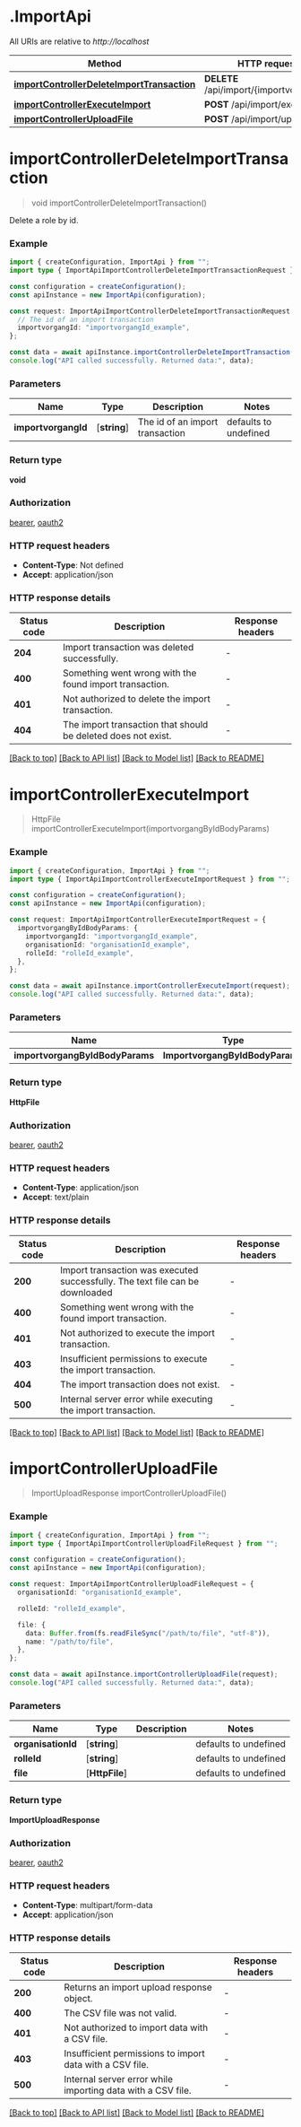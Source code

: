 # .ImportApi

All URIs are relative to _http://localhost_

| Method                                                                                              | HTTP request                             | Description |
| --------------------------------------------------------------------------------------------------- | ---------------------------------------- | ----------- |
| [**importControllerDeleteImportTransaction**](ImportApi.md#importControllerDeleteImportTransaction) | **DELETE** /api/import/{importvorgangId} |
| [**importControllerExecuteImport**](ImportApi.md#importControllerExecuteImport)                     | **POST** /api/import/execute             |
| [**importControllerUploadFile**](ImportApi.md#importControllerUploadFile)                           | **POST** /api/import/upload              |

# **importControllerDeleteImportTransaction**

> void importControllerDeleteImportTransaction()

Delete a role by id.

### Example

```typescript
import { createConfiguration, ImportApi } from "";
import type { ImportApiImportControllerDeleteImportTransactionRequest } from "";

const configuration = createConfiguration();
const apiInstance = new ImportApi(configuration);

const request: ImportApiImportControllerDeleteImportTransactionRequest = {
  // The id of an import transaction
  importvorgangId: "importvorgangId_example",
};

const data = await apiInstance.importControllerDeleteImportTransaction(request);
console.log("API called successfully. Returned data:", data);
```

### Parameters

| Name                | Type         | Description                     | Notes                 |
| ------------------- | ------------ | ------------------------------- | --------------------- |
| **importvorgangId** | [**string**] | The id of an import transaction | defaults to undefined |

### Return type

**void**

### Authorization

[bearer](README.md#bearer), [oauth2](README.md#oauth2)

### HTTP request headers

- **Content-Type**: Not defined
- **Accept**: application/json

### HTTP response details

| Status code | Description                                                   | Response headers |
| ----------- | ------------------------------------------------------------- | ---------------- |
| **204**     | Import transaction was deleted successfully.                  | -                |
| **400**     | Something went wrong with the found import transaction.       | -                |
| **401**     | Not authorized to delete the import transaction.              | -                |
| **404**     | The import transaction that should be deleted does not exist. | -                |

[[Back to top]](#) [[Back to API list]](README.md#documentation-for-api-endpoints) [[Back to Model list]](README.md#documentation-for-models) [[Back to README]](README.md)

# **importControllerExecuteImport**

> HttpFile importControllerExecuteImport(importvorgangByIdBodyParams)

### Example

```typescript
import { createConfiguration, ImportApi } from "";
import type { ImportApiImportControllerExecuteImportRequest } from "";

const configuration = createConfiguration();
const apiInstance = new ImportApi(configuration);

const request: ImportApiImportControllerExecuteImportRequest = {
  importvorgangByIdBodyParams: {
    importvorgangId: "importvorgangId_example",
    organisationId: "organisationId_example",
    rolleId: "rolleId_example",
  },
};

const data = await apiInstance.importControllerExecuteImport(request);
console.log("API called successfully. Returned data:", data);
```

### Parameters

| Name                            | Type                            | Description | Notes |
| ------------------------------- | ------------------------------- | ----------- | ----- |
| **importvorgangByIdBodyParams** | **ImportvorgangByIdBodyParams** |             |

### Return type

**HttpFile**

### Authorization

[bearer](README.md#bearer), [oauth2](README.md#oauth2)

### HTTP request headers

- **Content-Type**: application/json
- **Accept**: text/plain

### HTTP response details

| Status code | Description                                                                   | Response headers |
| ----------- | ----------------------------------------------------------------------------- | ---------------- |
| **200**     | Import transaction was executed successfully. The text file can be downloaded | -                |
| **400**     | Something went wrong with the found import transaction.                       | -                |
| **401**     | Not authorized to execute the import transaction.                             | -                |
| **403**     | Insufficient permissions to execute the import transaction.                   | -                |
| **404**     | The import transaction does not exist.                                        | -                |
| **500**     | Internal server error while executing the import transaction.                 | -                |

[[Back to top]](#) [[Back to API list]](README.md#documentation-for-api-endpoints) [[Back to Model list]](README.md#documentation-for-models) [[Back to README]](README.md)

# **importControllerUploadFile**

> ImportUploadResponse importControllerUploadFile()

### Example

```typescript
import { createConfiguration, ImportApi } from "";
import type { ImportApiImportControllerUploadFileRequest } from "";

const configuration = createConfiguration();
const apiInstance = new ImportApi(configuration);

const request: ImportApiImportControllerUploadFileRequest = {
  organisationId: "organisationId_example",

  rolleId: "rolleId_example",

  file: {
    data: Buffer.from(fs.readFileSync("/path/to/file", "utf-8")),
    name: "/path/to/file",
  },
};

const data = await apiInstance.importControllerUploadFile(request);
console.log("API called successfully. Returned data:", data);
```

### Parameters

| Name               | Type           | Description | Notes                 |
| ------------------ | -------------- | ----------- | --------------------- |
| **organisationId** | [**string**]   |             | defaults to undefined |
| **rolleId**        | [**string**]   |             | defaults to undefined |
| **file**           | [**HttpFile**] |             | defaults to undefined |

### Return type

**ImportUploadResponse**

### Authorization

[bearer](README.md#bearer), [oauth2](README.md#oauth2)

### HTTP request headers

- **Content-Type**: multipart/form-data
- **Accept**: application/json

### HTTP response details

| Status code | Description                                                 | Response headers |
| ----------- | ----------------------------------------------------------- | ---------------- |
| **200**     | Returns an import upload response object.                   | -                |
| **400**     | The CSV file was not valid.                                 | -                |
| **401**     | Not authorized to import data with a CSV file.              | -                |
| **403**     | Insufficient permissions to import data with a CSV file.    | -                |
| **500**     | Internal server error while importing data with a CSV file. | -                |

[[Back to top]](#) [[Back to API list]](README.md#documentation-for-api-endpoints) [[Back to Model list]](README.md#documentation-for-models) [[Back to README]](README.md)
